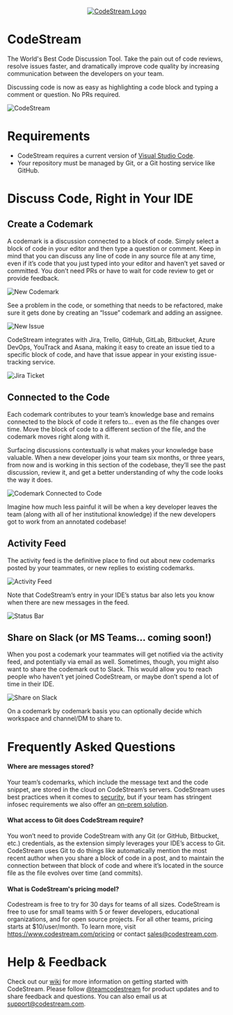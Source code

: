 <p align="center">
  <br />
  <a title="Learn more about CodeStream" href="https://codestream.com?utm_source=vscmarket&utm_medium=banner&utm_campaign=codestream"><img src="https://alt-images.codestream.com/codestream_logo_vscmarketplace.png" alt="CodeStream Logo" /></a>
</p>

# CodeStream

The World's Best Code Discussion Tool. Take the pain out of code reviews, resolve issues faster, and dramatically improve code quality by increasing communication between the developers on your team.

Discussing code is now as easy as highlighting a code block and typing a comment or question. No PRs required.

![CodeStream](https://raw.githubusercontent.com/TeamCodeStream/CodeStream/master/images/animated/SpatialVSC2.gif)

# Requirements

- CodeStream requires a current version of [Visual Studio Code](https://code.visualstudio.com/).
- Your repository must be managed by Git, or a Git hosting service like GitHub.

# Discuss Code, Right in Your IDE

## Create a Codemark

A codemark is a discussion connected to a block of code. Simply select a block of code in your editor and then type a question or comment. Keep in mind that you can discuss any line of code in any source file at any time, even if it’s code that you just typed into your editor and haven’t yet saved or committed. You don’t need PRs or have to wait for code review to get or provide feedback.

![New Codemark](https://raw.githubusercontent.com/TeamCodeStream/CodeStream/master/images/NewCodemarkWithText3.png)

See a problem in the code, or something that needs to be refactored, make sure it gets done by creating an “Issue” codemark and adding an assignee.

![New Issue](https://raw.githubusercontent.com/TeamCodeStream/CodeStream/master/images/NewIssueWithText.png)

CodeStream integrates with Jira, Trello, GitHub, GitLab, Bitbucket, Azure DevOps, YouTrack and Asana, making it easy to create an issue tied to a specific block of code, and have that issue appear in your existing issue-tracking service.

![Jira Ticket](https://raw.githubusercontent.com/TeamCodeStream/CodeStream/master/images/IssueOnJira.png)

## Connected to the Code

Each codemark contributes to your team’s knowledge base and remains connected to the block of code it refers to… even as the file changes over time. Move the block of code to a different section of the file, and the codemark moves right along with it.

Surfacing discussions contextually is what makes your knowledge base valuable. When a new developer joins your team six months, or three years, from now and is working in this section of the codebase, they’ll see the past discussion, review it, and get a better understanding of why the code looks the way it does.

![Codemark Connected to Code](https://raw.githubusercontent.com/TeamCodeStream/CodeStream/master/images/CodemarkInSpatial.png)

Imagine how much less painful it will be when a key developer leaves the team (along with all of her institutional knowledge) if the new developers got to work from an annotated codebase!

## Activity Feed

The activity feed is the definitive place to find out about new codemarks posted by your teammates, or new replies to existing codemarks.

![Activity Feed](https://raw.githubusercontent.com/TeamCodeStream/CodeStream/master/images/ActivityFeed.png)

Note that CodeStream’s entry in your IDE’s status bar also lets you know when there are new messages in the feed.

![Status Bar](https://raw.githubusercontent.com/TeamCodeStream/CodeStream/master/images/StatusBarWithMentions.png)

## Share on Slack (or MS Teams… coming soon!)

When you post a codemark your teammates will get notified via the activity feed, and potentially via email as well. Sometimes, though, you might also want to share the codemark out to Slack. This would allow you to reach people who haven’t yet joined CodeStream, or maybe don’t spend a lot of time in their IDE.

![Share on Slack](https://raw.githubusercontent.com/TeamCodeStream/CodeStream/master/images/ShareOnSlack1.png)

On a codemark by codemark basis you can optionally decide which workspace and channel/DM to share to.

# Frequently Asked Questions

#### Where are messages stored?

Your team’s codemarks, which include the message text and the code snippet, are stored in the cloud on CodeStream’s servers. CodeStream uses best practices when it comes to [security](https://www.codestream.com/security), but if your team has stringent infosec requirements we also offer an [on-prem solution](https://github.com/TeamCodeStream/onprem-install/wiki).

#### What access to Git does CodeStream require?

You won’t need to provide CodeStream with any Git (or GitHub, Bitbucket, etc.) credentials, as the extension simply leverages your IDE’s access to Git. CodeStream uses Git to do things like automatically mention the most recent author when you share a block of code in a post, and to maintain the connection between that block of code and where it’s located in the source file as the file evolves over time (and commits).

#### What is CodeStream's pricing model?

Codestream is free to try for 30 days for teams of all sizes. CodeStream is free to use for small teams with 5 or fewer developers, educational organizations, and for open source projects. For all other teams, pricing starts at \$10/user/month. To learn more, visit https://www.codestream.com/pricing or contact sales@codestream.com.

# Help & Feedback

Check out our [wiki](https://github.com/TeamCodeStream/CodeStream/wiki) for more information on getting started with CodeStream. Please follow [@teamcodestream](http://twitter.com/teamcodestream) for product updates and to share feedback and questions. You can also email us at support@codestream.com.
